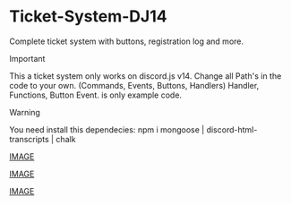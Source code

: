 # Ticket-System-DJ14

Complete ticket system with buttons, registration log and more.

> [!IMPORTANT]
> This a ticket system only works on discord.js v14.
> Change all Path's in the code to your own. (Commands, Events, Buttons, Handlers)
> Handler, Functions, Button Event. is only example code.



> [!WARNING]
> You need install this dependecies: npm i mongoose | discord-html-transcripts | chalk


[IMAGE](https://cdn.discordapp.com/attachments/1102518303836082217/1194928327379652648/image.png?ex=65b222b9&is=659fadb9&hm=dbda934e1502fb55c93a893ac89b38e49e2cd4c9dde860f0ec7ec9bc951aa04e&)

[IMAGE](https://cdn.discordapp.com/attachments/1102518303836082217/1194928586650562610/image.png?ex=65b222f7&is=659fadf7&hm=361b72ac436b7bade5dea4eeb5ae8aab5d598b4aab65f8bc08a3acff604fce97&)

[IMAGE](https://cdn.discordapp.com/attachments/1073136797913206806/1194928691667546132/image.png?ex=65b22310&is=659fae10&hm=942ccf73fa5afec27d3d106fea619f8da98775f1f2844584bb07b403f3fbdf9d&)